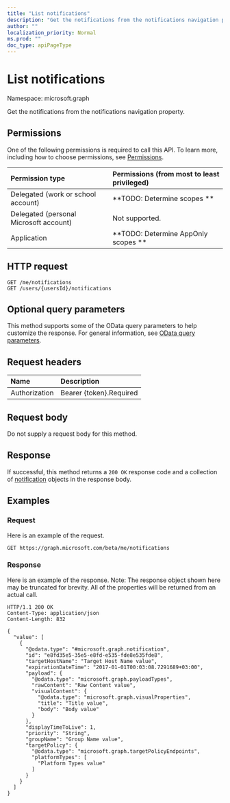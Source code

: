 ```yaml
---
title: "List notifications"
description: "Get the notifications from the notifications navigation property."
author: ""
localization_priority: Normal
ms.prod: ""
doc_type: apiPageType
---
```


# List notifications

Namespace: microsoft.graph

Get the notifications from the notifications navigation property.

## Permissions
One of the following permissions is required to call this API. To learn more, including how to choose permissions, see [Permissions](/concepts/permissions-reference.md).

|Permission type|Permissions (from most to least privileged)|
|:---|:---|
|Delegated (work or school account)|**TODO: Determine scopes **|
|Delegated (personal Microsoft account)|Not supported.|
|Application|**TODO: Determine AppOnly scopes **|

## HTTP request
<!-- {
  "blockType": "ignored"
}
-->
``` http
GET /me/notifications
GET /users/{usersId}/notifications
```

## Optional query parameters
This method supports some of the OData query parameters to help customize the response. For general information, see [OData query parameters](/graph/query-parameters).

## Request headers
|Name|Description|
|:---|:---|
|Authorization|Bearer {token}.Required|

## Request body
Do not supply a request body for this method.

## Response
If successful, this method returns a `200 OK` response code and a collection of [notification](../resources/notification.md) objects in the response body.

## Examples

### Request
Here is an example of the request.
<!-- {
  "blockType": "request",
  "name": "get_notification"
}
-->
``` http
GET https://graph.microsoft.com/beta/me/notifications
```

### Response
Here is an example of the response. Note: The response object shown here may be truncated for brevity. All of the properties will be returned from an actual call.
<!-- {
  "blockType": "response",
  "truncated": true,
  "@odata.type": "collection(microsoft.graph.notification)"
}
-->
``` http
HTTP/1.1 200 OK
Content-Type: application/json
Content-Length: 832

{
  "value": [
    {
      "@odata.type": "#microsoft.graph.notification",
      "id": "e8fd35e5-35e5-e8fd-e535-fde8e535fde8",
      "targetHostName": "Target Host Name value",
      "expirationDateTime": "2017-01-01T00:03:08.7291689+03:00",
      "payload": {
        "@odata.type": "microsoft.graph.payloadTypes",
        "rawContent": "Raw Content value",
        "visualContent": {
          "@odata.type": "microsoft.graph.visualProperties",
          "title": "Title value",
          "body": "Body value"
        }
      },
      "displayTimeToLive": 1,
      "priority": "String",
      "groupName": "Group Name value",
      "targetPolicy": {
        "@odata.type": "microsoft.graph.targetPolicyEndpoints",
        "platformTypes": [
          "Platform Types value"
        ]
      }
    }
  ]
}
```

